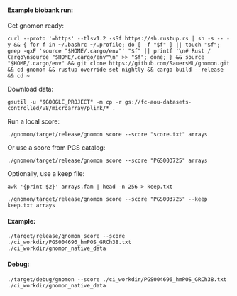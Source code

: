 #### Example biobank run:
Get gnomon ready:
```
curl --proto '=https' --tlsv1.2 -sSf https://sh.rustup.rs | sh -s -- -y && { for f in ~/.bashrc ~/.profile; do [ -f "$f" ] || touch "$f"; grep -qxF 'source "$HOME/.cargo/env"' "$f" || printf '\n# Rust / Cargo\nsource "$HOME/.cargo/env"\n' >> "$f"; done; } && source "$HOME/.cargo/env" && git clone https://github.com/SauersML/gnomon.git && cd gnomon && rustup override set nightly && cargo build --release && cd ~
```

Download data:
```
gsutil -u "$GOOGLE_PROJECT" -m cp -r gs://fc-aou-datasets-controlled/v8/microarray/plink/* .
```

Run a local score:
```
./gnomon/target/release/gnomon score --score "score.txt" arrays
```

Or use a score from PGS catalog:
```
./gnomon/target/release/gnomon score --score "PGS003725" arrays
```

Optionally, use a keep file:
```
awk '{print $2}' arrays.fam | head -n 256 > keep.txt
```

```
./gnomon/target/release/gnomon score --score "PGS003725" --keep keep.txt arrays
```

#### Example:
```
./target/release/gnomon score --score ./ci_workdir/PGS004696_hmPOS_GRCh38.txt ./ci_workdir/gnomon_native_data
```

#### Debug:
```
./target/debug/gnomon --score ./ci_workdir/PGS004696_hmPOS_GRCh38.txt ./ci_workdir/gnomon_native_data
```
